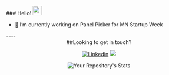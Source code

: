 <div text-align="center">
### Hello! <img src="https://media.giphy.com/media/hvRJCLFzcasrR4ia7z/giphy.gif" width="25px">

- 🔭 I’m currently working on Panel Picker for MN Startup Week
</div>
----
<div align="center">
##Looking to get in touch?

[![Linkedin](https://img.shields.io/badge/LinkedIn-0077B5?style=for-the-badge&logo=linkedin&logoColor=white)](https://www.linkedin.com/in/jessica-a-buckwalter/)
<a href="mailto:jessica.a.buckwalter@gmail.com"><img src="https://img.shields.io/badge/Gmail-D14836?style=for-the-badge&logo=gmail&logoColor=white"></a>

![Your Repository's Stats](https://github-readme-stats.vercel.app/api?username=Hopper2021&show_icons=true)
</div>
<!--
**Hopper2021/Hopper2021** is a ✨ _special_ ✨ repository because its `README.md` (this file) appears on your GitHub profile.

Here are some ideas to get you started:

- 🔭 I’m currently working on ...
- 🌱 I’m currently learning ...
- 👯 I’m looking to collaborate on ...
- 🤔 I’m looking for help with ...
- 💬 Ask me about ...
- 📫 How to reach me: ...
- 😄 Pronouns: ...
- ⚡ Fun fact: ...
-->
